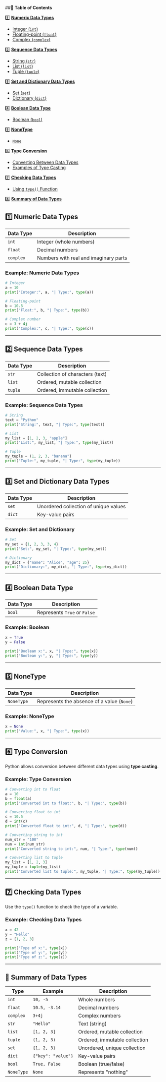 ##📖 **Table of Contents**  

1️⃣ **[Numeric Data Types](#1-numeric-data-types)**  
   - [Integer (`int`)](#example-numeric-data-types)  
   - [Floating-point (`float`)](#example-numeric-data-types)  
   - [Complex (`complex`)](#example-numeric-data-types)  

2️⃣ **[Sequence Data Types](#2-sequence-data-types)**  
   - [String (`str`)](#example-sequence-data-types)  
   - [List (`list`)](#example-sequence-data-types)  
   - [Tuple (`tuple`)](#example-sequence-data-types)  

3️⃣ **[Set and Dictionary Data Types](#3-set-and-dictionary-data-types)**  
   - [Set (`set`)](#example-set-and-dictionary)  
   - [Dictionary (`dict`)](#example-set-and-dictionary)  

4️⃣ **[Boolean Data Type](#4-boolean-data-type)**  
   - [Boolean (`bool`)](#example-boolean)  

5️⃣ **[NoneType](#5-nonetype)**  
   - [`None`](#example-nonetype)  

6️⃣ **[Type Conversion](#6-type-conversion)**  
   - [Converting Between Data Types](#example-type-conversion)  
   - [Examples of Type Casting](#example-type-conversion)  

7️⃣ **[Checking Data Types](#7-checking-data-types)**  
   - [Using `type()` Function](#example-checking-data-types)  

8️⃣ **[Summary of Data Types](#8-summary-of-data-types)**  

## **1️⃣ Numeric Data Types**  

| Data Type  | Description |
|------------|-------------|
| `int`      | Integer (whole numbers) |
| `float`    | Decimal numbers |
| `complex`  | Numbers with real and imaginary parts |

### **Example: Numeric Data Types**  
```python
# Integer
a = 10
print("Integer:", a, "| Type:", type(a))

# Floating-point
b = 10.5
print("Float:", b, "| Type:", type(b))

# Complex number
c = 3 + 4j
print("Complex:", c, "| Type:", type(c))
```

---

## **2️⃣ Sequence Data Types**  

| Data Type  | Description |
|------------|-------------|
| `str`      | Collection of characters (text) |
| `list`     | Ordered, mutable collection |
| `tuple`    | Ordered, immutable collection |

### **Example: Sequence Data Types**  
```python
# String
text = "Python"
print("String:", text, "| Type:", type(text))

# List
my_list = [1, 2, 3, "apple"]
print("List:", my_list, "| Type:", type(my_list))

# Tuple
my_tuple = (1, 2, 3, "banana")
print("Tuple:", my_tuple, "| Type:", type(my_tuple))
```

---

## **3️⃣ Set and Dictionary Data Types**  

| Data Type  | Description |
|------------|-------------|
| `set`      | Unordered collection of unique values |
| `dict`     | Key-value pairs |

### **Example: Set and Dictionary**  
```python
# Set
my_set = {1, 2, 3, 3, 4}
print("Set:", my_set, "| Type:", type(my_set))

# Dictionary
my_dict = {"name": "Alice", "age": 25}
print("Dictionary:", my_dict, "| Type:", type(my_dict))
```

---

## **4️⃣ Boolean Data Type**  

| Data Type  | Description |
|------------|-------------|
| `bool`     | Represents `True` or `False` |

### **Example: Boolean**  
```python
x = True
y = False

print("Boolean x:", x, "| Type:", type(x))
print("Boolean y:", y, "| Type:", type(y))
```

---

## **5️⃣ NoneType**  

| Data Type  | Description |
|------------|-------------|
| `NoneType` | Represents the absence of a value (`None`) |

### **Example: NoneType**  
```python
x = None
print("Value:", x, "| Type:", type(x))
```

---

## **6️⃣ Type Conversion**  
Python allows conversion between different data types using **type casting**.

### **Example: Type Conversion**  
```python
# Converting int to float
a = 10
b = float(a)
print("Converted int to float:", b, "| Type:", type(b))

# Converting float to int
c = 10.5
d = int(c)
print("Converted float to int:", d, "| Type:", type(d))

# Converting string to int
num_str = "100"
num = int(num_str)
print("Converted string to int:", num, "| Type:", type(num))

# Converting list to tuple
my_list = [1, 2, 3]
my_tuple = tuple(my_list)
print("Converted list to tuple:", my_tuple, "| Type:", type(my_tuple))
```

---

## **7️⃣ Checking Data Types**  

Use the `type()` function to check the type of a variable.

### **Example: Checking Data Types**  
```python
x = 42
y = "Hello"
z = [1, 2, 3]

print("Type of x:", type(x))
print("Type of y:", type(y))
print("Type of z:", type(z))
```

---

## **📌 Summary of Data Types**  

| **Type**  | **Example** | **Description** |
|-----------|------------|----------------|
| `int`     | `10, -5` | Whole numbers |
| `float`   | `10.5, -3.14` | Decimal numbers |
| `complex` | `3+4j` | Complex numbers |
| `str`     | `"Hello"` | Text (string) |
| `list`    | `[1, 2, 3]` | Ordered, mutable collection |
| `tuple`   | `(1, 2, 3)` | Ordered, immutable collection |
| `set`     | `{1, 2, 3}` | Unordered, unique collection |
| `dict`    | `{"key": "value"}` | Key-value pairs |
| `bool`    | `True, False` | Boolean (true/false) |
| `NoneType`| `None` | Represents "nothing" |
